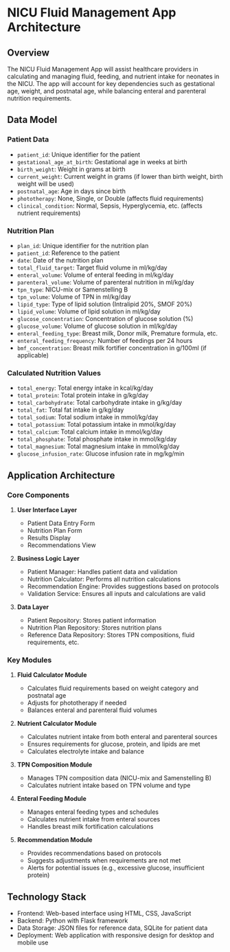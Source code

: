 # NICU Fluid Management App Architecture

## Overview
The NICU Fluid Management App will assist healthcare providers in calculating and managing fluid, feeding, and nutrient intake for neonates in the NICU. The app will account for key dependencies such as gestational age, weight, and postnatal age, while balancing enteral and parenteral nutrition requirements.

## Data Model

### Patient Data
- `patient_id`: Unique identifier for the patient
- `gestational_age_at_birth`: Gestational age in weeks at birth
- `birth_weight`: Weight in grams at birth
- `current_weight`: Current weight in grams (if lower than birth weight, birth weight will be used)
- `postnatal_age`: Age in days since birth
- `phototherapy`: None, Single, or Double (affects fluid requirements)
- `clinical_condition`: Normal, Sepsis, Hyperglycemia, etc. (affects nutrient requirements)

### Nutrition Plan
- `plan_id`: Unique identifier for the nutrition plan
- `patient_id`: Reference to the patient
- `date`: Date of the nutrition plan
- `total_fluid_target`: Target fluid volume in ml/kg/day
- `enteral_volume`: Volume of enteral feeding in ml/kg/day
- `parenteral_volume`: Volume of parenteral nutrition in ml/kg/day
- `tpn_type`: NICU-mix or Samenstelling B
- `tpn_volume`: Volume of TPN in ml/kg/day
- `lipid_type`: Type of lipid solution (Intralipid 20%, SMOF 20%)
- `lipid_volume`: Volume of lipid solution in ml/kg/day
- `glucose_concentration`: Concentration of glucose solution (%)
- `glucose_volume`: Volume of glucose solution in ml/kg/day
- `enteral_feeding_type`: Breast milk, Donor milk, Premature formula, etc.
- `enteral_feeding_frequency`: Number of feedings per 24 hours
- `bmf_concentration`: Breast milk fortifier concentration in g/100ml (if applicable)

### Calculated Nutrition Values
- `total_energy`: Total energy intake in kcal/kg/day
- `total_protein`: Total protein intake in g/kg/day
- `total_carbohydrate`: Total carbohydrate intake in g/kg/day
- `total_fat`: Total fat intake in g/kg/day
- `total_sodium`: Total sodium intake in mmol/kg/day
- `total_potassium`: Total potassium intake in mmol/kg/day
- `total_calcium`: Total calcium intake in mmol/kg/day
- `total_phosphate`: Total phosphate intake in mmol/kg/day
- `total_magnesium`: Total magnesium intake in mmol/kg/day
- `glucose_infusion_rate`: Glucose infusion rate in mg/kg/min

## Application Architecture

### Core Components
1. **User Interface Layer**
   - Patient Data Entry Form
   - Nutrition Plan Form
   - Results Display
   - Recommendations View

2. **Business Logic Layer**
   - Patient Manager: Handles patient data and validation
   - Nutrition Calculator: Performs all nutrition calculations
   - Recommendation Engine: Provides suggestions based on protocols
   - Validation Service: Ensures all inputs and calculations are valid

3. **Data Layer**
   - Patient Repository: Stores patient information
   - Nutrition Plan Repository: Stores nutrition plans
   - Reference Data Repository: Stores TPN compositions, fluid requirements, etc.

### Key Modules
1. **Fluid Calculator Module**
   - Calculates fluid requirements based on weight category and postnatal age
   - Adjusts for phototherapy if needed
   - Balances enteral and parenteral fluid volumes

2. **Nutrient Calculator Module**
   - Calculates nutrient intake from both enteral and parenteral sources
   - Ensures requirements for glucose, protein, and lipids are met
   - Calculates electrolyte intake and balance

3. **TPN Composition Module**
   - Manages TPN composition data (NICU-mix and Samenstelling B)
   - Calculates nutrient intake based on TPN volume and type

4. **Enteral Feeding Module**
   - Manages enteral feeding types and schedules
   - Calculates nutrient intake from enteral sources
   - Handles breast milk fortification calculations

5. **Recommendation Module**
   - Provides recommendations based on protocols
   - Suggests adjustments when requirements are not met
   - Alerts for potential issues (e.g., excessive glucose, insufficient protein)

## Technology Stack
- Frontend: Web-based interface using HTML, CSS, JavaScript
- Backend: Python with Flask framework
- Data Storage: JSON files for reference data, SQLite for patient data
- Deployment: Web application with responsive design for desktop and mobile use
